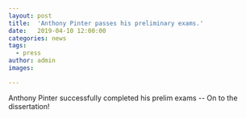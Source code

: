 ```yaml
---
layout: post
title:  'Anthony Pinter passes his preliminary exams.'
date:   2019-04-10 12:00:00
categories: news
tags:
  - press
author: admin
images:

---
```

Anthony Pinter successfully completed his prelim exams -- On to the dissertation!
